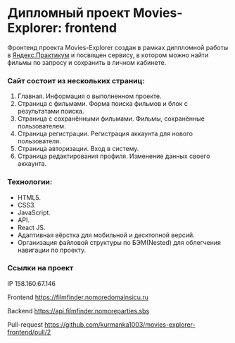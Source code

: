 # Дипломный проект Movies-Explorer: frontend
Фронтенд проекта Movies-Explorer создан в рамках диппломной работы в [Яндекс.Практикум](https://praktikum.yandex.ru/) и посвящен сервису, в котором можно найти фильмы по запросу и сохранить в личном кабинете.

### Сайт состоит из нескольких страниц:
1. Главная. Информация о выполненном проекте.
2. Страница с фильмами. Форма поиска фильмов и блок с результатами поиска.
3. Страница с сохранёнными фильмами. Фильмы, сохранённые пользователем.
4. Страница регистрации. Регистрация аккаунта для нового пользователя.
5. Страница авторизации. Вход в систему.
6. Страница редактирования профиля. Изменение данных своего аккаунта.

### Технологии:
* HTML5.
* CSS3.
* JavaScript.
* API.
* React JS.
* Адаптивная вёрстка для мобильной и десктопной версий.
* Организация файловой структуры по БЭМ(Nested) для облегчения навигации по проекту.

### Ссылки на проект

IP 158.160.67.146

Frontend https://filmfinder.nomoredomainsicu.ru

Backend https://api.filmfinder.nomoreparties.sbs

Pull-request https://github.com/kurmanka1003/movies-explorer-frontend/pull/2
